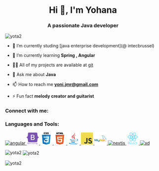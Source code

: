 
<h1 align="center">Hi 👋, I'm Yohana</h1>
<h3 align="center">A passionate Java developer</h3>

<p align="left"> <img src="https://komarev.com/ghpvc/?username=yota2&label=Profile%20views&color=0e75b6&style=flat" alt="yota2" /> </p>

- 🔭 I’m currently studing [java enterprise development](@ intecbrussel)

- 🌱 I’m currently learning **Spring , Angular**

- 👨‍💻 All of my projects are available at [git](git)

- 💬 Ask me about **Java**

- 📫 How to reach me **yoni.jmr@gmail.com**

- ⚡ Fun fact **melody creator and guitarist**

<h3 align="left">Connect with me:</h3>
<p align="left">
<a href="https://linkedin.com/in/www.linkedin.com/in/yohana-astatke" target="blank"></a>
</p>

<h3 align="left">Languages and Tools:</h3>
<p align="left"> <a href="https://angular.io" target="_blank" rel="noreferrer"> <img src="https://angular.io/assets/images/logos/angular/angular.svg" alt="angular" width="40" height="40"/> </a> <a href="https://getbootstrap.com" target="_blank" rel="noreferrer"> <img src="https://raw.githubusercontent.com/devicons/devicon/master/icons/bootstrap/bootstrap-plain-wordmark.svg" alt="bootstrap" width="40" height="40"/> </a> <a href="https://www.w3schools.com/css/" target="_blank" rel="noreferrer"> <img src="https://raw.githubusercontent.com/devicons/devicon/master/icons/css3/css3-original-wordmark.svg" alt="css3" width="40" height="40"/> </a> <a href="https://www.w3.org/html/" target="_blank" rel="noreferrer"> <img src="https://raw.githubusercontent.com/devicons/devicon/master/icons/html5/html5-original-wordmark.svg" alt="html5" width="40" height="40"/> </a> <a href="https://www.java.com" target="_blank" rel="noreferrer"> <img src="https://raw.githubusercontent.com/devicons/devicon/master/icons/java/java-original.svg" alt="java" width="40" height="40"/> </a> <a href="https://developer.mozilla.org/en-US/docs/Web/JavaScript" target="_blank" rel="noreferrer"> <img src="https://raw.githubusercontent.com/devicons/devicon/master/icons/javascript/javascript-original.svg" alt="javascript" width="40" height="40"/> </a> <a href="https://www.mysql.com/" target="_blank" rel="noreferrer"> <img src="https://raw.githubusercontent.com/devicons/devicon/master/icons/mysql/mysql-original-wordmark.svg" alt="mysql" width="40" height="40"/> </a> <a href="https://nextjs.org/" target="_blank" rel="noreferrer"> <img src="https://cdn.worldvectorlogo.com/logos/nextjs-2.svg" alt="nextjs" width="40" height="40"/> </a> <a href="https://reactjs.org/" target="_blank" rel="noreferrer"> <img src="https://raw.githubusercontent.com/devicons/devicon/master/icons/react/react-original-wordmark.svg" alt="react" width="40" height="40"/> </a> <a href="https://www.adobe.com/products/xd.html" target="_blank" rel="noreferrer"> <img src="https://cdn.worldvectorlogo.com/logos/adobe-xd.svg" alt="xd" width="40" height="40"/> </a> </p>

<p><img align="left" src="https://github-readme-stats.vercel.app/api/top-langs?username=yota2&show_icons=true&locale=en&layout=compact" alt="yota2" /></p>

<p>&nbsp;<img align="center" src="https://github-readme-stats.vercel.app/api?username=yota2&show_icons=true&locale=en" alt="yota2" /></p>

<p><img align="center" src="https://github-readme-streak-stats.herokuapp.com/?user=yota2&" alt="yota2" /></p>
